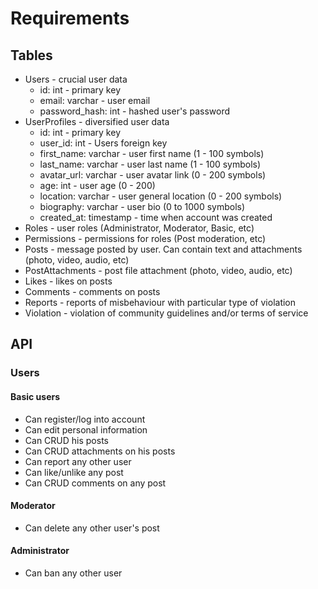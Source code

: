 # Requirements
## Tables
* Users - crucial user data
  * id: int - primary key
  * email: varchar - user email
  * password_hash: int - hashed user's password 
* UserProfiles - diversified user data
  * id: int - primary key
  * user_id: int - Users foreign key
  * first_name: varchar - user first name (1 - 100 symbols)
  * last_name: varchar - user last name (1 - 100 symbols)
  * avatar_url: varchar - user avatar link (0 - 200 symbols)
  * age: int - user age (0 - 200)
  * location: varchar - user general location (0 - 200 symbols)
  * biography: varchar - user bio (0 to 1000 symbols)
  * created_at: timestamp - time when account was created    
* Roles - user roles (Administrator, Moderator, Basic, etc)
* Permissions - permissions for roles (Post moderation, etc)
* Posts - message posted by user. Can contain text and attachments (photo, video, audio, etc)
* PostAttachments - post file attachment (photo, video, audio, etc)
* Likes - likes on posts
* Comments - comments on posts
* Reports - reports of misbehaviour with particular type of violation
* Violation - violation of community guidelines and/or terms of service
## API
### Users
#### Basic users
* Can register/log into account
* Can edit personal information
* Can CRUD his posts
* Can CRUD attachments on his posts
* Can report any other user
* Can like/unlike any post
* Can CRUD comments on any post
#### Moderator
* Can delete any other user's post
#### Administrator
* Can ban any other user
